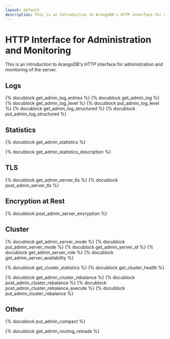 ```yaml
---
layout: default
description: This is an introduction to ArangoDB's HTTP interface for administration andmonitoring of the server
---
```

HTTP Interface for Administration and Monitoring
================================================

This is an introduction to ArangoDB's HTTP interface for administration and
monitoring of the server.

Logs
----

<!-- lib/Admin/RestAdminLogHandler.cpp -->
{% docublock get_admin_log_entries %}
{% docublock get_admin_log %}
{% docublock get_admin_log_level %}
{% docublock put_admin_log_level %}
{% docublock get_admin_log_structured %}
{% docublock put_admin_log_structured %}

Statistics
----------

<!-- js/actions/api-system.js -->
{% docublock get_admin_statistics %}

<!-- js/actions/api-system.js -->
{% docublock get_admin_statistics_description %}

TLS
---

<!-- arangod/RestHandler/RestAdminServerHandler.cpp -->
{% docublock get_admin_server_tls %}
{% docublock post_admin_server_tls %}

Encryption at Rest
------------------

<!-- arangod/RestHandler/RestAdminServerHandler.cpp -->
{% docublock post_admin_server_encryption %}

Cluster
-------

<!-- js/actions/api-system.js -->
{% docublock get_admin_server_mode %}
{% docublock put_admin_server_mode %}
{% docublock get_admin_server_id %}
{% docublock get_admin_server_role %}
{% docublock get_admin_server_availability %}

<!-- js/actions/api-cluster.js -->
{% docublock get_cluster_statistics %}
{% docublock get_cluster_health %}

<!-- arangod/Cluster/AutoRebalance.cpp -->
{% docublock get_admin_cluster_rebalance %}
{% docublock post_admin_cluster_rebalance %}
{% docublock post_admin_cluster_rebalance_execute %}
{% docublock put_admin_cluster_rebalance %}

Other
-----

<!-- arangod/RocksDBEngine/RocksDBRestHandlers.cpp -->
{% docublock put_admin_compact %}

<!-- js/actions/api-system.js -->
{% docublock get_admin_routing_reloads %}
